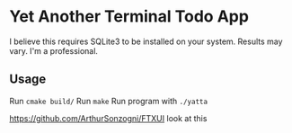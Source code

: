 # Yet Another Terminal Todo App

I believe this requires SQLite3 to be installed on your system.
Results may vary.
I'm a professional.

**Usage**
---
Run `cmake build/`
Run `make`
Run program with `./yatta`

https://github.com/ArthurSonzogni/FTXUI
look at this